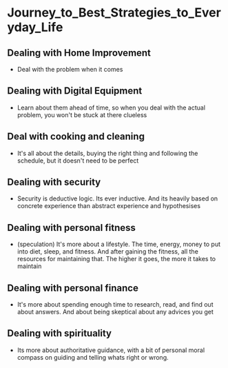 # Journey_to_Best_Strategies_to_Everyday_Life

## Dealing with Home Improvement
* Deal with the problem when it comes

## Dealing with Digital Equipment
* Learn about them ahead of time, so when you deal with the actual problem, you won't be stuck at there clueless

## Deal with cooking and cleaning
* It's all about the details, buying the right thing and following the schedule, but it doesn't need to be perfect

## Dealing with security
* Security is deductive logic. Its ever inductive. And its heavily based on concrete experience than abstract experience and hypothesises

## Dealing with personal fitness
* (speculation) It's more about a lifestyle. The time, energy, money to put into diet, sleep, and fitness. And after gaining the fitness, all the resources for maintaining that. The higher it goes, the more it takes to maintain

## Dealing with personal finance
* It's more about spending enough time to research, read, and find out about answers. And about being skeptical about any advices you get

## Dealing with spirituality
* Its more about authoritative guidance, with a bit of personal moral compass on guiding and telling whats right or wrong.







